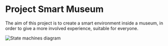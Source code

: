 # Project Smart Museum
The aim of this project is to create a smart environment inside a museum, in order to give a more involved experience, suitable for everyone.

![State machines diagram](jetbrains://pycharm/navigate/reference?project=smart_proj&path=State_machines_diagrams.pdf)